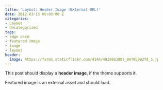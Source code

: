 ```yaml
---
title: 'Layout: Header Image (External URL)'
date: 2012-03-15 00:00:00 Z
categories:
- Layout
- Uncategorized
tags:
- edge case
- featured image
- image
- layout
header:
  image: https://farm5.staticflickr.com/4140/4939863887_84705982fd_b.jpg
---
```


This post should display a **header image**, if the theme supports it.

Featured image is an external asset and should load.